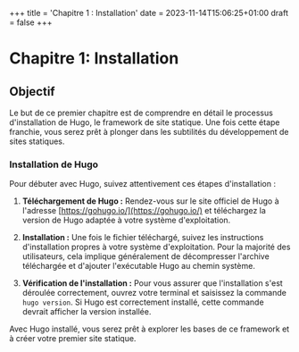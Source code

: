 +++
title = 'Chapitre 1 : Installation'
date = 2023-11-14T15:06:25+01:00
draft = false
+++
# Chapitre 1: Installation

## Objectif
Le but de ce premier chapitre est de comprendre en détail le processus d'installation de Hugo, le framework de site statique. Une fois cette étape franchie, vous serez prêt à plonger dans les subtilités du développement de sites statiques.

### Installation de Hugo

Pour débuter avec Hugo, suivez attentivement ces étapes d'installation :

1. **Téléchargement de Hugo :** Rendez-vous sur le site officiel de Hugo à l'adresse [https://gohugo.io/](https://gohugo.io/) et téléchargez la version de Hugo adaptée à votre système d'exploitation.

2. **Installation :** Une fois le fichier téléchargé, suivez les instructions d'installation propres à votre système d'exploitation. Pour la majorité des utilisateurs, cela implique généralement de décompresser l'archive téléchargée et d'ajouter l'exécutable Hugo au chemin système.

3. **Vérification de l'installation :** Pour vous assurer que l'installation s'est déroulée correctement, ouvrez votre terminal et saisissez la commande `hugo version`. Si Hugo est correctement installé, cette commande devrait afficher la version installée.

Avec Hugo installé, vous serez prêt à explorer les bases de ce framework et à créer votre premier site statique.

